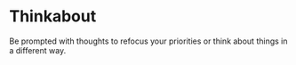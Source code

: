 # Thinkabout

Be prompted with thoughts to refocus your priorities or think about things in a different way.
